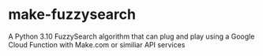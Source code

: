 # make-fuzzysearch
A Python 3.10 FuzzySearch algorithm that can plug and play using a Google Cloud Function with Make.com or similiar API services
